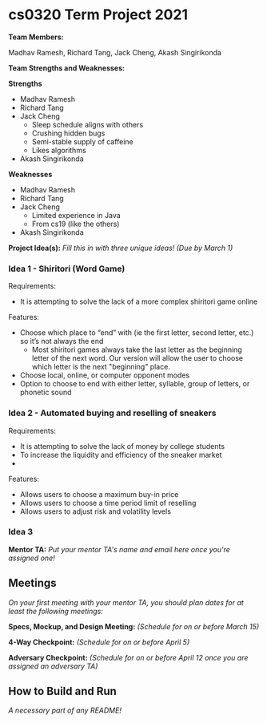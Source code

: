 # cs0320 Term Project 2021

**Team Members:** 

Madhav Ramesh, Richard Tang, Jack Cheng, Akash Singirikonda

**Team Strengths and Weaknesses:** 

**Strengths**  
* Madhav Ramesh
* Richard Tang
* Jack Cheng
  * Sleep schedule aligns with others
  * Crushing hidden bugs
  * Semi-stable supply of caffeine
  * Likes algorithms
* Akash Singirikonda

**Weaknesses**
* Madhav Ramesh
* Richard Tang
* Jack Cheng
  * Limited experience in Java
  * From cs19 (like the others)
* Akash Singirikonda

**Project Idea(s):** _Fill this in with three unique ideas! (Due by March 1)_
### Idea 1 - Shiritori (Word Game) 
Requirements:
- It is attempting to solve the lack of a more complex shiritori game online

Features:
- Choose which place to “end” with (ie the first letter, second letter, etc.) so it’s not always the end
  - Most shiritori games always take the last letter as the beginning letter of the next word. Our version will allow the user to choose which letter is the next "beginning" place.
- Choose local, online, or computer opponent modes
- Option to choose to end with either letter, syllable, group of letters, or phonetic sound

### Idea 2 - Automated buying and reselling of sneakers 
Requirements:
- It is attempting to solve the lack of money by college students
- To increase the liquidity and efficiency of the sneaker market 
- 
Features:
- Allows users to choose a maximum buy-in price
- Allows users to choose a time period limit of reselling
- Allows users to adjust risk and volatility levels

### Idea 3

**Mentor TA:** _Put your mentor TA's name and email here once you're assigned one!_

## Meetings
_On your first meeting with your mentor TA, you should plan dates for at least the following meetings:_

**Specs, Mockup, and Design Meeting:** _(Schedule for on or before March 15)_

**4-Way Checkpoint:** _(Schedule for on or before April 5)_

**Adversary Checkpoint:** _(Schedule for on or before April 12 once you are assigned an adversary TA)_

## How to Build and Run
_A necessary part of any README!_
